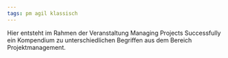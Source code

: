 ```yaml
---
tags: pm agil klassisch
---
```


Hier entsteht im Rahmen der Veranstaltung Managing Projects Successfully ein Kompendium zu unterschiedlichen Begriffen aus dem Bereich Projektmanagement.	

